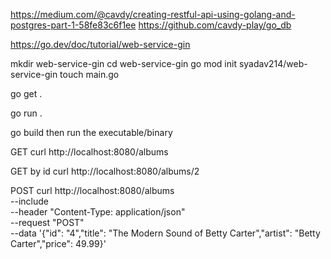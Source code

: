 https://medium.com/@cavdy/creating-restful-api-using-golang-and-postgres-part-1-58fe83c6f1ee
https://github.com/cavdy-play/go_db


https://go.dev/doc/tutorial/web-service-gin

mkdir web-service-gin
cd web-service-gin
go mod init syadav214/web-service-gin
touch main.go

go get .

go run .

go build
then run the executable/binary



GET
curl http://localhost:8080/albums

GET by id
curl http://localhost:8080/albums/2

POST
curl http://localhost:8080/albums \
    --include \
    --header "Content-Type: application/json" \
    --request "POST" \
    --data '{"id": "4","title": "The Modern Sound of Betty Carter","artist": "Betty Carter","price": 49.99}'
